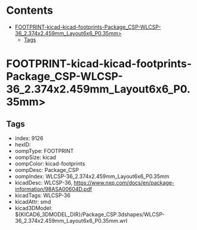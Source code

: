 



Contents
========

* [FOOTPRINT-kicad-kicad-footprints-Package_CSP-WLCSP-36_2.374x2.459mm_Layout6x6_P0.35mm>](#footprint-kicad-kicad-footprints-package_csp-wlcsp-36_2374x2459mm_layout6x6_p035mm)
	* [Tags](#tags)

# FOOTPRINT-kicad-kicad-footprints-Package_CSP-WLCSP-36_2.374x2.459mm_Layout6x6_P0.35mm>

## Tags

- index: 9126
- hexID: 
- oompType: FOOTPRINT
- oompSize: kicad
- oompColor: kicad-footprints
- oompDesc: Package_CSP
- oompIndex: WLCSP-36_2.374x2.459mm_Layout6x6_P0.35mm
- kicadDesc: WLCSP-36, https://www.nxp.com/docs/en/package-information/98ASA00604D.pdf
- kicadTags: WLCSP-36
- kicadAttr: smd
- kicad3DModel: ${KICAD6_3DMODEL_DIR}/Package_CSP.3dshapes/WLCSP-36_2.374x2.459mm_Layout6x6_P0.35mm.wrl
